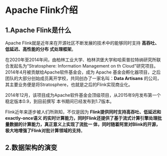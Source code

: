 Apache Flink介绍
================================================================================
## 1.Apache Flink是什么
Apache Flink就是近年来在开源社区不断发展的技术中的能够同时支持 **高吞吐、低延迟、高性能的分布
式处理框架**。

在2020年至2014年间，由柏林工业大学、柏林洪堡大学和哈索普拉特纳研究所联合发起名为“Stratosphere:
Information Management on th Cloud"研究项目。2014年4月被贡献给Apache软件基金会，成为
Apache 基金会孵化器项目，之后团队的大部分创始成员离开学校，共同创办了一家名叫：**Data Artisans** 
的公司，其主要业务便是将Stratosphere，也就是之后的Flink实现商业化。

2014年12月，该项目成为Apache软件基金会顶级项目，从2015年9月发布第一个稳定版本0.9，到目前撰写
本书期间已经发布到1.7版本。

Flink近年来逐步被人们所熟知，不仅是因为 **Flink提供同时支持高吞吐、低延迟和exactly-once语义
的实时计算能力，同时Flink还提供了基于流式计算引擎处理批量数据的计算能力，真正意义上实现了流批一
体，同时随着阿里对Blink的开源，极大地增强了Flink对批计算领域的支持**。

## 2.数据架构的演变




